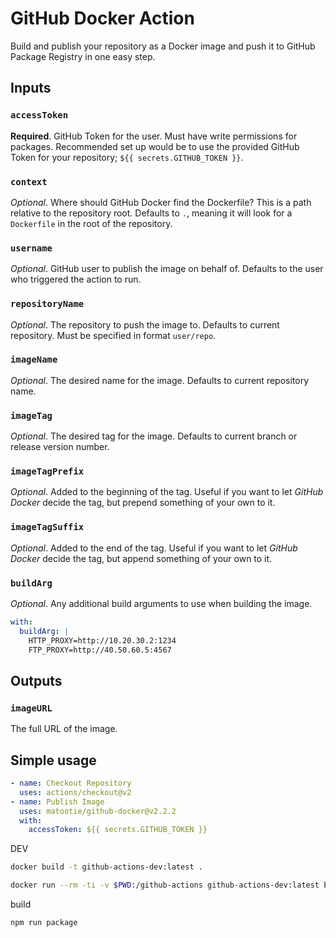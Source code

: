# GitHub Docker Action

Build and publish your repository as a Docker image and push it to GitHub Package Registry in one easy step.

## Inputs

### `accessToken`

**Required**. GitHub Token for the user. Must have write permissions for packages. Recommended set up would be to use the provided GitHub Token for your repository; `${{ secrets.GITHUB_TOKEN }}`.

### `context`

*Optional*. Where should GitHub Docker find the Dockerfile? This is a path relative to the repository root. Defaults to `.`, meaning it will look for a `Dockerfile` in the root of the repository.

### `username`

*Optional*. GitHub user to publish the image on behalf of. Defaults to the user who triggered the action to run.

### `repositoryName`

*Optional*. The repository to push the image to. Defaults to current repository. Must be specified in format `user/repo`.

### `imageName`

*Optional*. The desired name for the image. Defaults to current repository name.

### `imageTag`

*Optional*. The desired tag for the image. Defaults to current branch or release version number.

### `imageTagPrefix`

*Optional*. Added to the beginning of the tag. Useful if you want to let *GitHub Docker* decide the tag, but prepend something of your own to it.

### `imageTagSuffix`

*Optional*. Added to the end of the tag. Useful if you want to let *GitHub Docker* decide the tag, but append something of your own to it.

### `buildArg`

*Optional*. Any additional build arguments to use when building the image.
```yaml
with:
  buildArg: |
    HTTP_PROXY=http://10.20.30.2:1234
    FTP_PROXY=http://40.50.60.5:4567
```

## Outputs

### `imageURL`

The full URL of the image.

## Simple usage

```yaml
- name: Checkout Repository
  uses: actions/checkout@v2
- name: Publish Image
  uses: matootie/github-docker@v2.2.2
  with:
    accessToken: ${{ secrets.GITHUB_TOKEN }}
```
DEV

```bash
docker build -t github-actions-dev:latest .

docker run --rm -ti -v $PWD:/github-actions github-actions-dev:latest bash
```
build

```bash
npm run package
```

